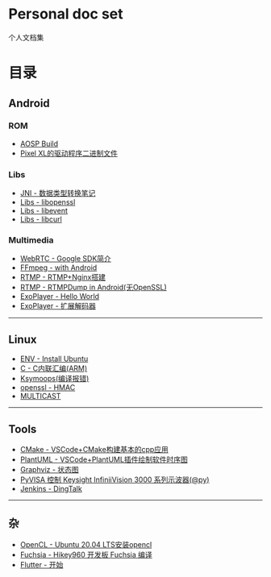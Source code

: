 # Personal doc set
个人文档集

# 目录
## Android

### ROM
* [AOSP Build](android/rom/../ROM/tutorial.md)
* [Pixel XL的驱动程序二进制文件](android/ROM/pixel_drivers.md)

### Libs
* [JNI - 数据类型转换笔记](android/jni/data_convert.md)
* [Libs - libopenssl](android/libs/libopenssl_android.md)
* [Libs - libevent](android/libs/libevent_android.md)
* [Libs - libcurl](android/libs/libcurl_android.md)

### Multimedia
* [WebRTC - Google SDK简介](multimedia/webrtc/Google_WebRTC_SDK.md)
* [FFmpeg - with Android](multimedia/ffmpeg/ffmpeg_android.md)
* [RTMP - RTMP+Nginx搭建](multimedia/rtmp/nginx_rtmp.md)
* [RTMP - RTMPDump in Android(无OpenSSL)](multimedia/rtmp/librtmp_android.md)
* [ExoPlayer - Hello World](multimedia/exoplayer/exoplayer.md)
* [ExoPlayer - 扩展解码器](multimedia/exoplayer/exoplayer_ffmpeg.md)
---

## Linux
* [ENV - Install Ubuntu](linux/setup.md)
* [C - C内联汇编(ARM)](linux/arm_asm.md)
* [Ksymoops(编译报错)](linux/ksymoops.md)
* [openssl - HMAC](linux/openssl_hmac.md)
* [MULTICAST](linux/net/MULTICAST.md)
---

## Tools
* [CMake - VSCode+CMake构建基本的cpp应用](tools/plantuml/cmake/cmake_vscode.md)
* [PlantUML - VSCode+PlantUML插件绘制软件时序图](tools/plantuml/plantuml.md)
* [Graphviz - 状态图](tools/graphviz/graphviz.md)
* [PyVISA 控制 Keysight InfiniiVision 3000 系列示波器(@py)](tools/pyvisa/pyvisa.md)
* [Jenkins - DingTalk](tools.tools/jenkins/jenkins_dingtalk.md)

---

## 杂
* [OpenCL - Ubuntu 20.04 LTS安装opencl](heterogeneous/opencl.md)
* [Fuchsia - Hikey960 开发板 Fuchsia 编译](fuchsia/tutoriral.md)
* [Flutter - 开始](flutter/flutter_env_setup.md)

<!-- --- -->
<!-- * [C++ - Errors](lang/cpp/errors.md) -->